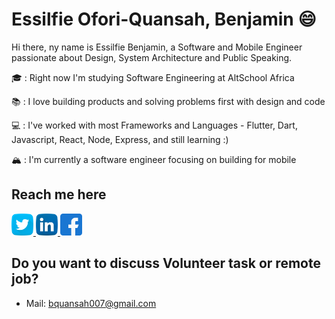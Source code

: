 # Essilfie Ofori-Quansah, Benjamin :smile:

Hi there, ny name is Essilfie Benjamin, a Software and Mobile Engineer passionate about Design, System Architecture and Public Speaking.

🎓 : Right now I'm studying Software Engineering at AltSchool Africa

📚 : I love building products and solving problems first with design and code

💻 : I've worked with most Frameworks and Languages - Flutter, Dart, Javascript, React, Node, Express, and still learning :)

🏔 : I'm currently a software engineer focusing on building for mobile


## Reach me here
<a href="https://twitter.com/essilfiequansah" target="_blank">
  <img src="./assets/twitter.svg" alt="My Twitter Profile" height="35" width="35">
</a>
<a href="https://www.linkedin.com/in/essilfiequansah/" target="_blank">
  <img src="./assets/linkedin.svg" alt="My LinkedIn Profile" height="35" width="35">
</a>
<a href="https://facebook.com/vckofi/" target="_blank">
  <img src="./assets/facebook.svg" alt="My Facebook Profile" height="35" width="35">
</a>


## Do you want to discuss Volunteer task or remote job?
* Mail: [bquansah007@gmail.com](mailto:bquansah007@gmail.com)





